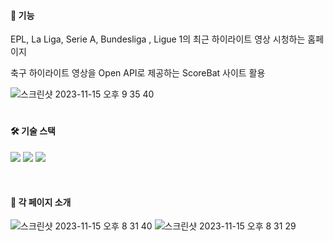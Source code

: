 #### 🔎 기능

EPL, La Liga, Serie A, Bundesliga , Ligue 1의 최근 하이라이트 영상 시청하는 홈페이지

축구 하이라이트 영상을 Open API로 제공하는 ScoreBat 사이트 활용

![스크린샷 2023-11-15 오후 9 35 40](https://github.com/Sukyeong-Kwak/Elice-House/assets/114588184/76aa2f70-11f7-4933-86dd-21ec2a790dff)

#

#### 🛠 기술 스택

<img src="https://img.shields.io/badge/html5-E34F26?style=for-the-badge&logo=html5&logoColor=white">  <img src="https://img.shields.io/badge/css-1572B6?style=for-the-badge&logo=css3&logoColor=white">  <img src="https://img.shields.io/badge/javascript-F7DF1E?style=for-the-badge&logo=javascript&logoColor=black"> 

<br>


#### 👀 각 페이지 소개
![스크린샷 2023-11-15 오후 8 31 40](https://github.com/Sukyeong-Kwak/Elice-House/assets/114588184/aebcb975-dfaa-40b9-a6f4-e7bde69dff43)
![스크린샷 2023-11-15 오후 8 31 29](https://github.com/Sukyeong-Kwak/Elice-House/assets/114588184/0dd0ba16-457c-4200-b105-e035d65bc713)

